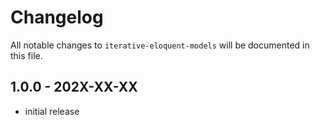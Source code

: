 # Changelog

All notable changes to `iterative-eloquent-models` will be documented in this file.

## 1.0.0 - 202X-XX-XX

- initial release
